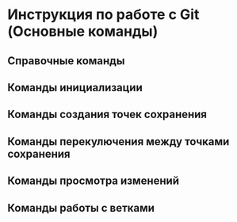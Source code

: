 # Инструкция по работе с Git (Основные команды)

## Справочные команды

## Команды инициализации

## Команды создания точек сохранения

## Команды перекулючения между точками сохранения

## Команды просмотра изменений

## Команды работы с ветками



